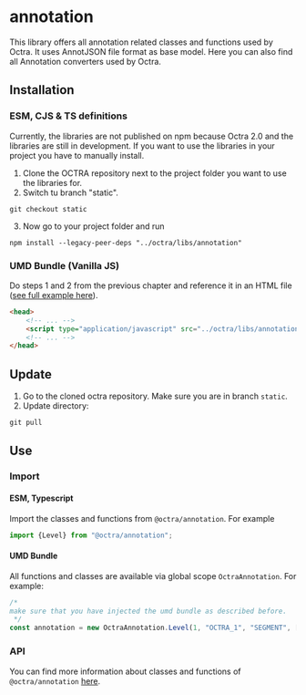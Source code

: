 # annotation

This library offers all annotation related classes and functions used by Octra. It uses AnnotJSON file format as base
model. Here you can also find all Annotation converters used by Octra.

## Installation

### ESM, CJS & TS definitions

Currently, the libraries are not published on npm because Octra 2.0 and the libraries are still in development. If you
want to use the libraries in your project you have to manually install.

1. Clone the OCTRA repository next to the project folder you want to use the libraries for.
2. Switch tu branch "static".

```shell
git checkout static
```

3. Now go to your project folder and run

```shell
npm install --legacy-peer-deps "../octra/libs/annotation"
```

### UMD Bundle (Vanilla JS)

Do steps 1 and 2 from the previous chapter and reference it in an HTML
file ([see full example here](../../../apps/web-components-demo/index.html)).

````html
<head>
    <!-- ... -->
    <script type="application/javascript" src="../octra/libs/annotation/bundles/OctraAnnotation.umd.js"></script>
    <!-- ... -->
</head>
````

## Update

1. Go to the cloned octra repository. Make sure you are in branch `static`.
2. Update directory:

```shell
git pull
```

## Use

### Import

#### ESM, Typescript

Import the classes and functions from `@octra/annotation`. For example

````typescript
import {Level} from "@octra/annotation";
````

#### UMD Bundle

All functions and classes are available via global scope `OctraAnnotation`. For example:

```javascript
/*
make sure that you have injected the umd bundle as described before.
 */
const annotation = new OctraAnnotation.Level(1, "OCTRA_1", "SEGMENT", []);
```

### API

You can find more information about classes and functions of `@octra/annotation` [here](https://ips-lmu.github.io/octra/modules/_octra_annotation.html).
